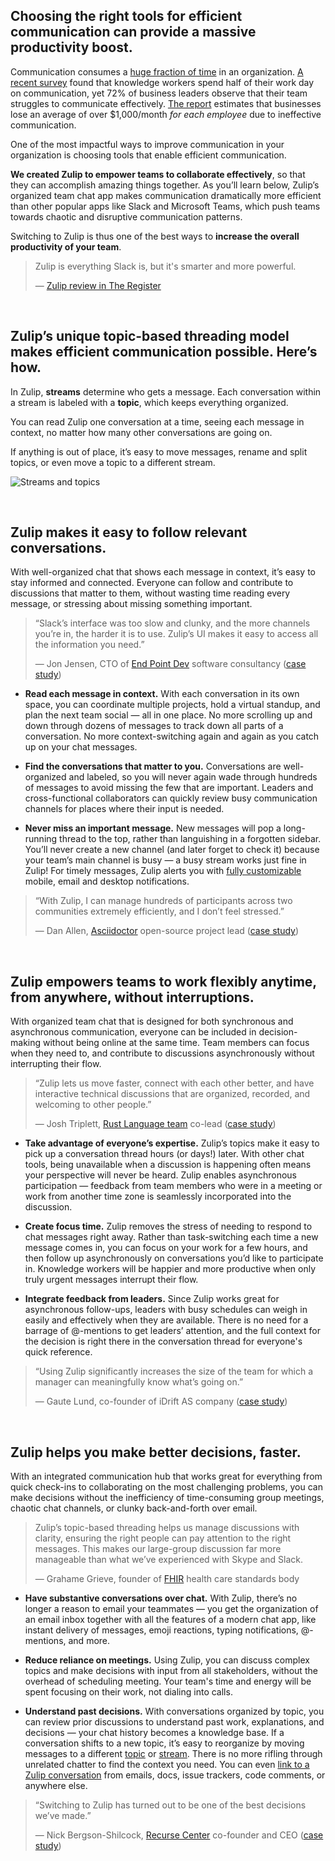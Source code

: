## Choosing the right tools for efficient communication can provide a massive productivity boost.

Communication consumes a [huge fraction of
time](https://blog.rescuetime.com/slack-and-email-cost/) in an organization. [A
recent
survey](https://www.grammarly.com/business/Grammarly_The_State_Of_Business_Communication.pdf)
found that knowledge workers spend half of their work day on communication, yet
72% of business leaders observe that their team struggles to communicate
effectively. [The
report](https://www.grammarly.com/business/Grammarly_The_State_Of_Business_Communication.pdf)
estimates that businesses lose an average of over $1,000/month *for each
employee* due to ineffective communication.

One of the most impactful ways to improve communication in your organization is
choosing tools that enable efficient communication.

**We created Zulip to empower teams to collaborate effectively**, so that they
can accomplish amazing things together. As you’ll learn below, Zulip’s organized
team chat app makes communication dramatically more efficient than other popular
apps like Slack and Microsoft Teams, which push teams towards chaotic and
disruptive communication patterns.

Switching to Zulip is thus one of the best ways to **increase the overall
productivity of your team**.

> Zulip is everything Slack is, but it's smarter and more powerful.
>
> — [Zulip review in The Register](https://www.theregister.com/2021/07/28/zulip_open_source_chat_collaboration_software/)

<br />

## Zulip’s unique topic-based threading model makes efficient communication possible. Here’s how.

In Zulip, **streams** determine who gets a message. Each conversation within a
stream is labeled with a **topic**, which keeps everything organized.

You can read Zulip one conversation at a time, seeing each message in context,
no matter how many other conversations are going on.

If anything is out of place, it’s easy to move messages, rename and split
topics, or even move a topic to a different stream.

![Streams and topics](/static/images/help/streams-and-topics.png)

<br />

## Zulip makes it easy to follow relevant conversations.

With well-organized chat that shows each message in context, it’s easy to stay
informed and connected. Everyone can follow and contribute to discussions that
matter to them, without wasting time reading every message, or stressing about
missing something important.

> “Slack’s interface was too slow and clunky, and the more channels you’re in,
> the harder it is to use. Zulip’s UI makes it easy to access all the information you
> need.”
>
> — Jon Jensen, CTO of [End Point Dev](https://www.endpointdev.com/about/) software
> consultancy ([case study](/case-studies/end-point/))

- **Read each message in context.**
With each conversation in its own space, you can coordinate multiple projects,
hold a virtual standup, and plan the next team social — all in one place. No
more scrolling up and down through dozens of messages to track down all parts of
a conversation. No more context-switching again and again as you catch up on
your chat messages.

- **Find the conversations that matter to you.**
Conversations are well-organized and labeled, so you will never again wade
through hundreds of messages to avoid missing the few that are important.
Leaders and cross-functional collaborators can quickly review busy communication
channels for places where their input is needed.

- **Never miss an important message.**
New messages will pop a long-running thread to the top, rather than languishing
in a forgotten sidebar. You’ll never create a new channel (and later forget to
check it) because your team’s main channel is busy — a busy stream
works just fine in Zulip! For timely messages, Zulip alerts you with [fully
customizable](/help/stream-notifications) mobile, email and desktop
notifications.

>  “With Zulip, I can manage hundreds of participants across two communities
>  extremely efficiently, and I don’t feel stressed.”
>
> — Dan Allen, [Asciidoctor](https://asciidoctor.org/) open-source project lead ([case
> study](/case-studies/asciidoctor/))

<br />

## Zulip empowers teams to work flexibly anytime, from anywhere, without interruptions.

With organized team chat that is designed for both synchronous and asynchronous
communication, everyone can be included in decision-making without being online
at the same time. Team members can focus when they need to, and contribute to
discussions asynchronously without interrupting their flow.

> “Zulip lets us move faster, connect with each other better, and have
> interactive technical discussions that are organized, recorded, and welcoming
> to other people.”
>
>  — Josh Triplett, [Rust Language
>  team](https://www.rust-lang.org/governance/teams/lang) co-lead ([case
>  study](/case-studies/rust/))

- **Take advantage of everyone’s expertise.**
Zulip’s topics make it easy to pick up a conversation thread hours (or days!)
later. With other chat tools, being unavailable when a discussion is happening
often means your perspective will never be heard. Zulip enables asynchronous
participation — feedback from team members who were in a meeting or work
from another time zone is seamlessly incorporated into the discussion.

- **Create focus time.**
Zulip removes the stress of needing to respond to chat messages right away.
Rather than task-switching each time a new message comes in, you can focus on
your work for a few hours, and then follow up asynchronously on conversations
you’d like to participate in. Knowledge workers will be happier and more
productive when only truly urgent messages interrupt their flow.

- **Integrate feedback from leaders.**
Since Zulip works great for asynchronous follow-ups, leaders with busy schedules
can weigh in easily and effectively when they are available. There is no need
for a barrage of @-mentions to get leaders’ attention, and the full context for
the decision is right there in the conversation thread for everyone's quick
reference.

> “Using Zulip significantly increases the size of the team for which a manager
> can meaningfully know what’s going on.”
>
> — Gaute Lund, co-founder of iDrift AS company ([case
> study](/case-studies/idrift/))

<br />

## Zulip helps you make better decisions, faster.

With an integrated communication hub that works great for everything from quick
check-ins to collaborating on the most challenging problems, you can make
decisions without the inefficiency of time-consuming group meetings, chaotic
chat channels, or clunky back-and-forth over email.

> Zulip’s topic-based threading helps us manage discussions with clarity,
> ensuring the right people can pay attention to the right messages. This
> makes our large-group discussion far more manageable than what we’ve
> experienced with Skype and Slack.
>
> — Grahame Grieve, founder of [FHIR](https://www.hl7.org/fhir/overview.html)
> health care standards body

- **Have substantive conversations over chat.**
With Zulip, there’s no longer a reason to email your teammates — you get the
organization of an email inbox together with all the features of a modern chat
app, like instant delivery of messages, emoji reactions, typing notifications,
@-mentions, and more.

- **Reduce reliance on meetings.**
Using Zulip, you can discuss complex topics and make decisions with input from
all stakeholders, without the overhead of scheduling meeting. Your team's
time and energy will be spent focusing on their work, not dialing into calls.

- **Understand past decisions.**
With conversations organized by topic, you can review prior discussions to
understand past work, explanations, and decisions — your chat history becomes a
knowledge base. If a conversation shifts to a new topic, it’s easy to reorganize
by moving messages to a different [topic](/help/move-content-to-another-topic)
or [stream](/help/move-content-to-another-stream). There is no more rifling
through unrelated chatter to find the context you need.  You can even [link to a
Zulip
conversation](/help/link-to-a-message-or-conversation#link-to-zulip-from-anywhere)
from emails, docs, issue trackers, code comments, or anywhere else.

> “Switching to Zulip has turned out to be one of the best
> decisions we’ve made.”
>
> — Nick Bergson-Shilcock, [Recurse Center](https://www.recurse.com/) co-founder
> and CEO ([case study](/case-studies/recurse-center/))
